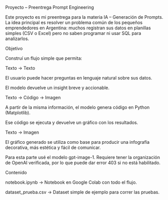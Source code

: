 Proyecto – Preentrega Prompt Engineering

Este proyecto es mi preentrega para la materia IA – Generación de Prompts.
La idea principal es resolver un problema común de los pequeños emprendedores en Argentina:
muchos registran sus datos en planillas simples (CSV o Excel) pero no saben programar ni usar SQL para analizarlos.

Objetivo

Construí un flujo simple que permita:

Texto → Texto

El usuario puede hacer preguntas en lenguaje natural sobre sus datos.

El modelo devuelve un insight breve y accionable.

Texto → Código → Imagen

A partir de la misma información, el modelo genera código en Python (Matplotlib).

Ese código se ejecuta y devuelve un gráfico con los resultados.

Texto → Imagen

El gráfico generado se utiliza como base para producir una infografía decorativa, más estética y fácil de comunicar.

Para esta parte usé el modelo gpt-image-1. Requiere tener la organización de OpenAI verificada, por lo que puede dar error 403 si no está habilitado.

Contenido

notebook.ipynb → Notebook en Google Colab con todo el flujo.

dataset_prueba.csv → Dataset simple de ejemplo para correr las pruebas.

